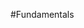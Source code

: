 <properties linkid="manage-windows-fundamentals" urlDisplayName="Fundamentals" pageTitle="Windows Azure Windows virtual machine fundamentals" metaKeywords="Azure VMs, Windows vms, Windows virtual machine, Azure virtual machine" metaDescription="Find introductory topics about using Windows Server virtual machines in Windows Azure." metaCanonical="" disqusComments="0" umbracoNaviHide="0" />



#Fundamentals

<div chunk="../../../Shared/Chunks/fundamentals-landing.md" />